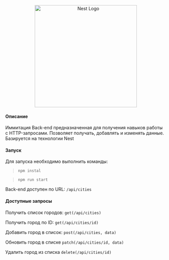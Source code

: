 <p align="center">
  <a href="http://nestjs.com/" target="blank"><img src="https://nestjs.com/img/logo_text.svg" width="320" alt="Nest Logo" /></a>
</p>

<h4>Описание</h4>
<p>Иммитация Back-end предназначенная для получения навыков работы с HTTP-запросами. Позволяет получать, добавлять и изменять данные. Базируется на технологии Nest</p>

<h4>Запуск</h4>

Для запуска необходимо выполнить команды:

> `npm instal`

> `npm run start`

Back-end доступен по URL:  `/api/cities`



<h4>Доступные запросы</h4>

Получить список городов: `get(/api/cities)`

Получить город по ID: `get(/api/cities/id)`

Добавить город в список: `post(/api/cities, data)`

Обновить город в списке `patch(/api/cities/id, data)`

Удалить город из списка `delete(/api/cities/id)`

